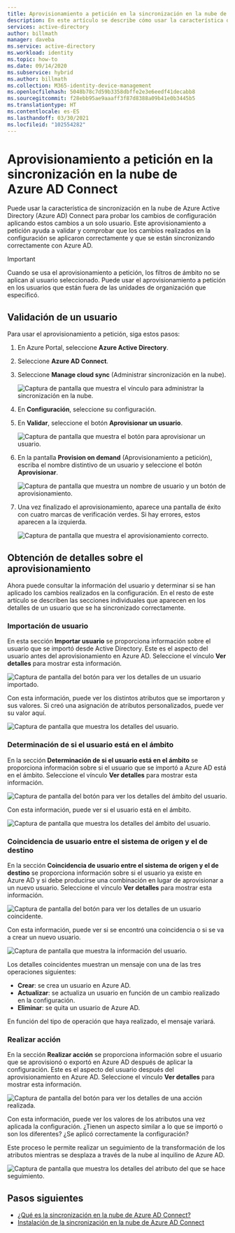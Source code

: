 ```yaml
---
title: Aprovisionamiento a petición en la sincronización en la nube de Azure AD Connect
description: En este artículo se describe cómo usar la característica de sincronización en la nube de Azure AD Connect para probar los cambios de configuración.
services: active-directory
author: billmath
manager: daveba
ms.service: active-directory
ms.workload: identity
ms.topic: how-to
ms.date: 09/14/2020
ms.subservice: hybrid
ms.author: billmath
ms.collection: M365-identity-device-management
ms.openlocfilehash: 5048b78c7d59b3358dbffe2e3e6eedf41decabb8
ms.sourcegitcommit: f28ebb95ae9aaaff3f87d8388a09b41e0b3445b5
ms.translationtype: HT
ms.contentlocale: es-ES
ms.lasthandoff: 03/30/2021
ms.locfileid: "102554282"
---
```

# <a name="on-demand-provisioning-in-azure-ad-connect-cloud-sync"></a>Aprovisionamiento a petición en la sincronización en la nube de Azure AD Connect

Puede usar la característica de sincronización en la nube de Azure Active Directory (Azure AD) Connect para probar los cambios de configuración aplicando estos cambios a un solo usuario. Este aprovisionamiento a petición ayuda a validar y comprobar que los cambios realizados en la configuración se aplicaron correctamente y que se están sincronizando correctamente con Azure AD.  

> [!IMPORTANT] 
> Cuando se usa el aprovisionamiento a petición, los filtros de ámbito no se aplican al usuario seleccionado. Puede usar el aprovisionamiento a petición en los usuarios que están fuera de las unidades de organización que especificó.

## <a name="validate-a-user"></a>Validación de un usuario
Para usar el aprovisionamiento a petición, siga estos pasos:

1.  En Azure Portal, seleccione **Azure Active Directory**.
2.  Seleccione **Azure AD Connect**.
3.  Seleccione **Manage cloud sync** (Administrar sincronización en la nube).

    ![Captura de pantalla que muestra el vínculo para administrar la sincronización en la nube.](media/how-to-install/install-6.png)
4. En **Configuración**, seleccione su configuración.
5. En **Validar**, seleccione el botón **Aprovisionar un usuario**. 

   ![Captura de pantalla que muestra el botón para aprovisionar un usuario.](media/how-to-on-demand-provision/on-demand-2.png)

6. En la pantalla **Provision on demand** (Aprovisionamiento a petición), escriba el nombre distintivo de un usuario y seleccione el botón **Aprovisionar**.  
 
   ![Captura de pantalla que muestra un nombre de usuario y un botón de aprovisionamiento.](media/how-to-on-demand-provision/on-demand-3.png)
7. Una vez finalizado el aprovisionamiento, aparece una pantalla de éxito con cuatro marcas de verificación verdes. Si hay errores, estos aparecen a la izquierda.

   ![Captura de pantalla que muestra el aprovisionamiento correcto.](media/how-to-on-demand-provision/on-demand-4.png)

## <a name="get-details-about-provisioning"></a>Obtención de detalles sobre el aprovisionamiento
Ahora puede consultar la información del usuario y determinar si se han aplicado los cambios realizados en la configuración. En el resto de este artículo se describen las secciones individuales que aparecen en los detalles de un usuario que se ha sincronizado correctamente.

### <a name="import-user"></a>Importación de usuario
En esta sección **Importar usuario** se proporciona información sobre el usuario que se importó desde Active Directory. Este es el aspecto del usuario antes del aprovisionamiento en Azure AD. Seleccione el vínculo **Ver detalles** para mostrar esta información.

![Captura de pantalla del botón para ver los detalles de un usuario importado.](media/how-to-on-demand-provision/on-demand-5.png)

Con esta información, puede ver los distintos atributos que se importaron y sus valores. Si creó una asignación de atributos personalizados, puede ver su valor aquí.

![Captura de pantalla que muestra los detalles del usuario.](media/how-to-on-demand-provision/on-demand-6.png)

### <a name="determine-if-user-is-in-scope"></a>Determinación de si el usuario está en el ámbito
En la sección **Determinación de si el usuario está en el ámbito** se proporciona información sobre si el usuario que se importó a Azure AD está en el ámbito. Seleccione el vínculo **Ver detalles** para mostrar esta información.

![Captura de pantalla del botón para ver los detalles del ámbito del usuario.](media/how-to-on-demand-provision/on-demand-7.png)

Con esta información, puede ver si el usuario está en el ámbito.

![Captura de pantalla que muestra los detalles del ámbito del usuario.](media/how-to-on-demand-provision/on-demand-10a.png)

### <a name="match-user-between-source-and-target-system"></a>Coincidencia de usuario entre el sistema de origen y el de destino
En la sección **Coincidencia de usuario entre el sistema de origen y el de destino** se proporciona información sobre si el usuario ya existe en Azure AD y si debe producirse una combinación en lugar de aprovisionar a un nuevo usuario. Seleccione el vínculo **Ver detalles** para mostrar esta información.

![Captura de pantalla del botón para ver los detalles de un usuario coincidente.](media/how-to-on-demand-provision/on-demand-8.png)

Con esta información, puede ver si se encontró una coincidencia o si se va a crear un nuevo usuario.

![Captura de pantalla que muestra la información del usuario.](media/how-to-on-demand-provision/on-demand-11.png)

Los detalles coincidentes muestran un mensaje con una de las tres operaciones siguientes:
- **Crear**: se crea un usuario en Azure AD.
- **Actualizar**: se actualiza un usuario en función de un cambio realizado en la configuración.
- **Eliminar**: se quita un usuario de Azure AD.

En función del tipo de operación que haya realizado, el mensaje variará.

### <a name="perform-action"></a>Realizar acción
En la sección **Realizar acción** se proporciona información sobre el usuario que se aprovisionó o exportó en Azure AD después de aplicar la configuración. Este es el aspecto del usuario después del aprovisionamiento en Azure AD. Seleccione el vínculo **Ver detalles** para mostrar esta información.

![Captura de pantalla del botón para ver los detalles de una acción realizada.](media/how-to-on-demand-provision/on-demand-9.png)

Con esta información, puede ver los valores de los atributos una vez aplicada la configuración. ¿Tienen un aspecto similar a lo que se importó o son los diferentes? ¿Se aplicó correctamente la configuración?  

Este proceso le permite realizar un seguimiento de la transformación de los atributos mientras se desplaza a través de la nube al inquilino de Azure AD.

![Captura de pantalla que muestra los detalles del atributo del que se hace seguimiento.](media/how-to-on-demand-provision/on-demand-12.png)

## <a name="next-steps"></a>Pasos siguientes 

- [¿Qué es la sincronización en la nube de Azure AD Connect?](what-is-cloud-sync.md)
- [Instalación de la sincronización en la nube de Azure AD Connect](how-to-install.md)
 